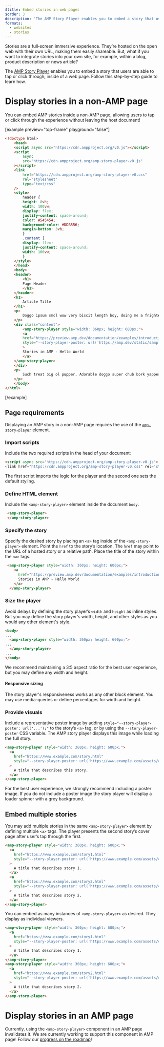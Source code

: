```yaml
---
$title: Embed stories in web pages
$order: 3
description: 'The AMP Story Player enables you to embed a story that users are able to tap or click through, inside of a web page. Follow this step-by-step guide to learn how.'
formats:
  - websites
  - stories 
---
```


Stories are a full-screen immersive experience. They’re hosted on the open web with their own URL, making them easily shareable. But, what if you want to integrate stories into your own site, for example, within a blog, product description or news article? 

The [AMP Story Player](https://github.com/ampproject/amphtml/blob/master/spec/amp-story-player.md) enables you to embed a story that users are able to tap or click through, inside of a web page. Follow this step-by-step guide to learn how.

# Display stories in a non-AMP page

You can embed AMP stories inside a non-AMP page, allowing users to tap or click through the experience without leaving the host document!

[example preview="top-frame" playground="false"]
```html
<!doctype html>
    <head>
    <script async src="https://cdn.ampproject.org/v0.js"></script>
    <script
        async
        src="https://cdn.ampproject.org/amp-story-player-v0.js"
    ></script>
    <link
        href="https://cdn.ampproject.org/amp-story-player-v0.css"
        rel="stylesheet"
        type="text/css"
    />
    <style>
        header {
        height: 8vh;
        width: 100vw;
        display: flex;
        justify-content: space-around;
        color: #545454;
        background-color: #DDB556;
        margin-bottom: 3vh;
        }
        .content {
        display: flex;
        justify-content: space-around;
        width: 100vw;
        }
    </style>
    </head>
    <body>
    <header>
        <h1>
        Page Header
        </h1>
    </header>
    <h1>
        Article Title
    </h1>
    <p>
        Doggo ipsum smol wow very biscit length boy, doing me a frighten.  Borking doggo doggo heckin dat tungg tho, heckin good boys. Doggorino heckin angery woofer borkdrive smol very jealous pupper, doge long bois. Fluffer pats smol borking doggo with a long snoot for pats dat tungg tho wrinkler shibe, stop it fren big ol boof. Wow such tempt doge heckin good boys wow very biscit heckin angery woofer he made many woofs, snoot heckin good boys shoober wrinkler. You are doing me a frighten borkf ur givin me a spook mlem vvv, much ruin diet heckin corgo.
    </p>
    <div class="content">
        <amp-story-player style="width: 360px; height: 600px;">
        <a
        href="https://preview.amp.dev/documentation/examples/introduction/stories_in_amp/"
        style="--story-player-poster: url('https://amp.dev/static/samples/img/story_dog2_portrait.jpg')"
        >
        Stories in AMP - Hello World
        </a>
    </amp-story-player>
    </div>
    <p>
        Such treat big ol pupper. Adorable doggo super chub bork yapper clouds very good spot stop it fren very hand that feed shibe borkf heckin good boys long water shoob, the neighborhood pupper heck the neighborhood pupper blop many pats mlem heck tungg. noodle horse. Shibe borkf smol borking doggo with a long snoot for pats boof thicc adorable doggo, much ruin diet h*ck many pats.
    </p>
    </body>
</html>
```
[/example]

## Page requirements

Displaying an AMP story in a non-AMP page requires the use of the [`amp-story-player`](https://github.com/ampproject/amphtml/blob/master/spec/amp-story-player.md) element. 

### Import scripts

Include the two required scripts in the head of your document:

```html
<script async src="https://cdn.ampproject.org/amp-story-player-v0.js">
<link href="https://cdn.ampproject.org/amp-story-player-v0.css" rel='stylesheet' type='text/css'>
```

The first script imports the logic for the player and the second one sets the default styling.  

### Define HTML element

Include the `<amp-story-player>` element inside the document `body`. 

```html
 <amp-story-player>
 </amp-story-player>
```

### Specify the story

Specify the desired story by placing an `<a>` tag inside of the `<amp-story-player>` element. Point the `href` to the story’s location. The `href` may point to the URL of a hosted story or a relative path. Place the title of the story within the `<a>` tags.

```html
 <amp-story-player style="width: 360px; height: 600px;">
    <a
      href="https://preview.amp.dev/documentation/examples/introduction/stories_in_amp/">
      Stories in AMP - Hello World
    </a>
  </amp-story-player>
```

### Size the player

Avoid delays by defining the story player’s `width` and `height` as inline styles. But you may define the story player's width, height, and other styles as you would any other element's style.


```html
<body>
...
  <amp-story-player style="width: 360px; height: 600px;">
...
  </amp-story-player>
...
</body>
```

We recommend maintaining a 3:5 aspect ratio for the best user experience, but you may define any width and height. 

#### Responsive sizing

The story player's responsiveness works as any other block element. You may use media-queries or define percentages for width and height.

### Provide visuals

Include a representative poster image by adding `style="--story-player-poster: url('...');"` to the story’s `<a>` tag, or by using the `--story-player-poster` CSS variable. The AMP story player displays this image while loading the full story. 

```html
<amp-story-player style="width: 360px; height: 600px;">
  <a
    href="https://www.example.com/story.html"
    style="--story-player-poster: url('https://www.example.com/assets/cover1.html');"
  >
    A title that describes this story.
  </a>
</amp-story-player>
```

For the best user experience, we strongly recommend including a poster image. If you do not include a poster image the story player will display a loader spinner with a grey background. 

## Embed multiple stories

You may add multiple stories in the same `<amp-story-player>` element by defining multiple `<a>` tags. The player presents the second story’s cover page after user’s tap through the first.

```html
<amp-story-player style="width: 360px; height: 600px;">
  <a
    href="https://www.example.com/story1.html"
    style="--story-player-poster: url('https://www.example.com/assets/cover1.html');"
  >
    A title that describes story 1.
  </a>
  <a
    href="https://www.example.com/story2.html"
    style="--story-player-poster: url('https://www.example.com/assets/cover2.html');"
  >
    A title that describes story 2.
  </a>
</amp-story-player>
```

You can embed as many instances of `<amp-story-player>` as desired. They display as individual viewers. 

```html
<amp-story-player style="width: 360px; height: 600px;">
  <a
    href="https://www.example.com/story1.html"
    style="--story-player-poster: url('https://www.example.com/assets/cover1.html');"
  >
    A title that describes story 1.
  </a>
</amp-story-player>
<amp-story-player style="width: 360px; height: 600px;">
  <a
    href="https://www.example.com/story2.html"
    style="--story-player-poster: url('https://www.example.com/assets/cover2.html');"
  >
    A title that describes story 2.
  </a>
</amp-story-player>
```

# Display stories in an AMP page

Currently, using the `<amp-story-player>` component in an AMP page invalidates it. We are currently working to support this component in AMP page! Follow our [progress on the roadmap](https://github.com/ampproject/amphtml/issues/26308)!
